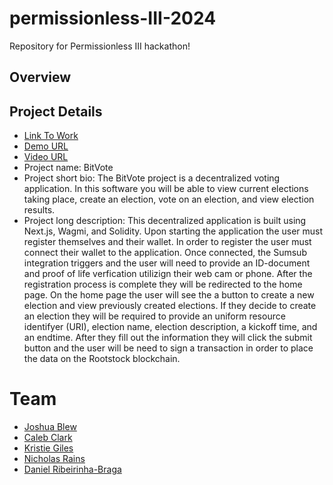 # permissionless-III-2024

Repository for Permissionless III hackathon!


## Overview

## Project Details

- [Link To Work](https://github.com/Permissionless-III/permissionless-III-2024)
- [Demo URL]()
- [Video URL]()
- Project name: BitVote
- Project short bio: The BitVote project is a decentralized voting application. In this software you will be able to view current elections taking place, create an election, vote on an election, and view election results.
- Project long description: This decentralized application is built using Next.js, Wagmi, and Solidity. Upon starting the application the user must register themselves and their wallet. In order to register the user must connect their wallet to the application. Once connected, the Sumsub integration triggers and the user will need to provide an ID-document and proof of life verfication utilizign their web cam or phone. After the registration process is complete they will be redirected to the home page. On the home page the user will see the a button to create a new election and view previously created elections. If they decide to create an election they will be required to provide an uniform resource identifyer (URI), election name, election description, a kickoff time, and an endtime. After they fill out the information they will click the submit button and the user will be need to sign a transaction in order to place the data on the Rootstock blockchain. 

# Team

- [Joshua Blew](https://github.com/jblewnormal)
- [Caleb Clark](mailto:calebjclark@gmail.com)
- [Kristie Giles](https://github.com/kristiegiles)
- [Nicholas Rains](mailto:TheNickRains@gmail.com)
- [Daniel Ribeirinha-Braga](https://github.com/DBragz)
